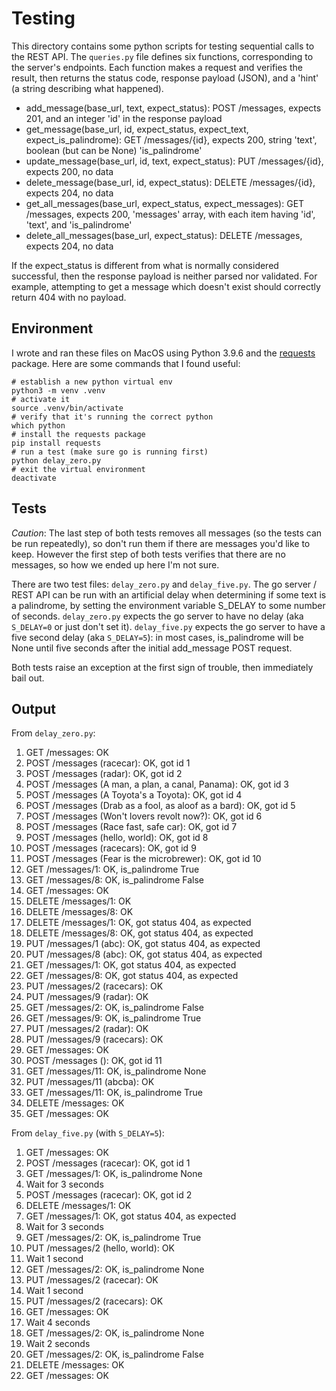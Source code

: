 # Testing

This directory contains some python scripts for testing sequential calls to the REST API. The `queries.py` file defines six functions, corresponding to the server's endpoints. Each function makes a request and verifies the result, then returns the status code, response payload (JSON), and a 'hint' (a string describing what happened).

- add_message(base_url, text, expect_status): POST /messages, expects 201, and an integer 'id' in the response payload
- get_message(base_url, id, expect_status, expect_text, expect_is_palindrome): GET /messages/{id}, expects 200, string 'text', boolean (but can be None) 'is_palindrome'
- update_message(base_url, id, text, expect_status): PUT /messages/{id}, expects 200, no data
- delete_message(base_url, id, expect_status): DELETE /messages/{id}, expects 204, no data
- get_all_messages(base_url, expect_status, expect_messages): GET /messages, expects 200, 'messages' array, with each item having 'id', 'text', and 'is_palindrome'
- delete_all_messages(base_url, expect_status): DELETE /messages, expects 204, no data

If the expect_status is different from what is normally considered successful, then the response payload is neither parsed nor validated. For example, attempting to get a message which doesn't exist should correctly return 404 with no payload.

## Environment

I wrote and ran these files on MacOS using Python 3.9.6 and the [requests](https://requests.readthedocs.io/en/latest/) package. Here are some commands that I found useful:

```shell
# establish a new python virtual env
python3 -m venv .venv 
# activate it
source .venv/bin/activate
# verify that it's running the correct python
which python 
# install the requests package
pip install requests 
# run a test (make sure go is running first)
python delay_zero.py 
# exit the virtual environment
deactivate
```

## Tests

_Caution_: The last step of both tests removes all messages (so the tests can be run repeatedly), so don't run them if there are messages you'd like to keep. However the first step of both tests verifies that there are no messages, so how we ended up here I'm not sure.

There are two test files: `delay_zero.py` and `delay_five.py`. The go server / REST API can be run with an artificial delay when determining if some text is a palindrome, by setting the environment variable S_DELAY to some number of seconds. `delay_zero.py` expects the go server to have no delay (aka `S_DELAY=0` or just don't set it). `delay_five.py` expects the go server to have a five second delay (aka `S_DELAY=5`): in most cases, is_palindrome will be None until five seconds after the initial add_message POST request.

Both tests raise an exception at the first sign of trouble, then immediately bail out.

## Output

From `delay_zero.py`:

1. GET /messages: OK
2. POST /messages (racecar): OK, got id 1
3. POST /messages (radar): OK, got id 2
4. POST /messages (A man, a plan, a canal, Panama): OK, got id 3
5. POST /messages (A Toyota's a Toyota): OK, got id 4
6. POST /messages (Drab as a fool, as aloof as a bard): OK, got id 5
7. POST /messages (Won't lovers revolt now?): OK, got id 6
8. POST /messages (Race fast, safe car): OK, got id 7
9. POST /messages (hello, world): OK, got id 8
10. POST /messages (racecars): OK, got id 9
11. POST /messages (Fear is the microbrewer): OK, got id 10
12. GET /messages/1: OK, is_palindrome True
13. GET /messages/8: OK, is_palindrome False
14. GET /messages: OK
15. DELETE /messages/1: OK
16. DELETE /messages/8: OK
17. DELETE /messages/1: OK, got status 404, as expected
18. DELETE /messages/8: OK, got status 404, as expected
19. PUT /messages/1 (abc): OK, got status 404, as expected
20. PUT /messages/8 (abc): OK, got status 404, as expected
21. GET /messages/1: OK, got status 404, as expected
22. GET /messages/8: OK, got status 404, as expected
23. PUT /messages/2 (racecars): OK
24. PUT /messages/9 (radar): OK
25. GET /messages/2: OK, is_palindrome False
26. GET /messages/9: OK, is_palindrome True
27. PUT /messages/2 (radar): OK
28. PUT /messages/9 (racecars): OK
29. GET /messages: OK
30. POST /messages (): OK, got id 11
31. GET /messages/11: OK, is_palindrome None
32. PUT /messages/11 (abcba): OK
33. GET /messages/11: OK, is_palindrome True
34. DELETE /messages: OK
35. GET /messages: OK

From `delay_five.py` (with `S_DELAY=5`):

1. GET /messages: OK
2. POST /messages (racecar): OK, got id 1
3. GET /messages/1: OK, is_palindrome None
4. Wait for 3 seconds
5. POST /messages (racecar): OK, got id 2
6. DELETE /messages/1: OK
7. GET /messages/1: OK, got status 404, as expected
8. Wait for 3 seconds
9. GET /messages/2: OK, is_palindrome True
10. PUT /messages/2 (hello, world): OK
11. Wait 1 second
12. GET /messages/2: OK, is_palindrome None
13. PUT /messages/2 (racecar): OK
14. Wait 1 second
15. PUT /messages/2 (racecars): OK
16. GET /messages: OK
17. Wait 4 seconds
18. GET /messages/2: OK, is_palindrome None
19. Wait 2 seconds
20. GET /messages/2: OK, is_palindrome False
21. DELETE /messages: OK
22. GET /messages: OK

